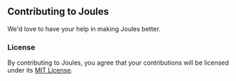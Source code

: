 ## Contributing to Joules
We'd love to have your help in making Joules better. 
### License
By contributing to Joules, you agree that your contributions will be licensed under its [MIT License]().
